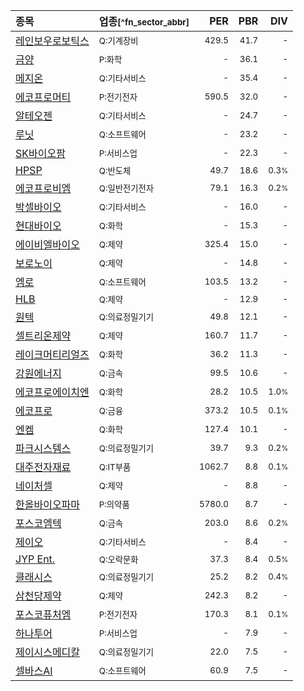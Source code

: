| **종목** | **업종**<small>[^fn_sector_abbr]</small> | **PER** | **PBR** | **DIV** |
| :--- | :--- | --: | --: | --: |
| [레인보우로보틱스](/277810/) | <small>Q:기계장비</small> | <small>429.5</small> | <small>41.7</small> | <small>-</small> |
| [금양](/001570/) | <small>P:화학</small> | <small>-</small> | <small>36.1</small> | <small>-</small> |
| [메지온](/140410/) | <small>Q:기타서비스</small> | <small>-</small> | <small>35.4</small> | <small>-</small> |
| [에코프로머티](/450080/) | <small>P:전기전자</small> | <small>590.5</small> | <small>32.0</small> | <small>-</small> |
| [알테오젠](/196170/) | <small>Q:기타서비스</small> | <small>-</small> | <small>24.7</small> | <small>-</small> |
| [루닛](/328130/) | <small>Q:소프트웨어</small> | <small>-</small> | <small>23.2</small> | <small>-</small> |
| [SK바이오팜](/326030/) | <small>P:서비스업</small> | <small>-</small> | <small>22.3</small> | <small>-</small> |
| [HPSP](/403870/) | <small>Q:반도체</small> | <small>49.7</small> | <small>18.6</small> | <small>0.3<small>%</small></small> |
| [에코프로비엠](/247540/) | <small>Q:일반전기전자</small> | <small>79.1</small> | <small>16.3</small> | <small>0.2<small>%</small></small> |
| [박셀바이오](/323990/) | <small>Q:기타서비스</small> | <small>-</small> | <small>16.0</small> | <small>-</small> |
| [현대바이오](/048410/) | <small>Q:화학</small> | <small>-</small> | <small>15.3</small> | <small>-</small> |
| [에이비엘바이오](/298380/) | <small>Q:제약</small> | <small>325.4</small> | <small>15.0</small> | <small>-</small> |
| [보로노이](/310210/) | <small>Q:제약</small> | <small>-</small> | <small>14.8</small> | <small>-</small> |
| [엠로](/058970/) | <small>Q:소프트웨어</small> | <small>103.5</small> | <small>13.2</small> | <small>-</small> |
| [HLB](/028300/) | <small>Q:제약</small> | <small>-</small> | <small>12.9</small> | <small>-</small> |
| [원텍](/336570/) | <small>Q:의료정밀기기</small> | <small>49.8</small> | <small>12.1</small> | <small>-</small> |
| [셀트리온제약](/068760/) | <small>Q:제약</small> | <small>160.7</small> | <small>11.7</small> | <small>-</small> |
| [레이크머티리얼즈](/281740/) | <small>Q:화학</small> | <small>36.2</small> | <small>11.3</small> | <small>-</small> |
| [강원에너지](/114190/) | <small>Q:금속</small> | <small>99.5</small> | <small>10.6</small> | <small>-</small> |
| [에코프로에이치엔](/383310/) | <small>Q:화학</small> | <small>28.2</small> | <small>10.5</small> | <small>1.0<small>%</small></small> |
| [에코프로](/086520/) | <small>Q:금융</small> | <small>373.2</small> | <small>10.5</small> | <small>0.1<small>%</small></small> |
| [엔켐](/348370/) | <small>Q:화학</small> | <small>127.4</small> | <small>10.1</small> | <small>-</small> |
| [파크시스템스](/140860/) | <small>Q:의료정밀기기</small> | <small>39.7</small> | <small>9.3</small> | <small>0.2<small>%</small></small> |
| [대주전자재료](/078600/) | <small>Q:IT부품</small> | <small>1062.7</small> | <small>8.8</small> | <small>0.1<small>%</small></small> |
| [네이처셀](/007390/) | <small>Q:제약</small> | <small>-</small> | <small>8.8</small> | <small>-</small> |
| [한올바이오파마](/009420/) | <small>P:의약품</small> | <small>5780.0</small> | <small>8.7</small> | <small>-</small> |
| [포스코엠텍](/009520/) | <small>Q:금속</small> | <small>203.0</small> | <small>8.6</small> | <small>0.2<small>%</small></small> |
| [제이오](/418550/) | <small>Q:기타서비스</small> | <small>-</small> | <small>8.4</small> | <small>-</small> |
| [JYP Ent.](/035900/) | <small>Q:오락문화</small> | <small>37.3</small> | <small>8.4</small> | <small>0.5<small>%</small></small> |
| [클래시스](/214150/) | <small>Q:의료정밀기기</small> | <small>25.2</small> | <small>8.2</small> | <small>0.4<small>%</small></small> |
| [삼천당제약](/000250/) | <small>Q:제약</small> | <small>242.3</small> | <small>8.2</small> | <small>-</small> |
| [포스코퓨처엠](/003670/) | <small>P:전기전자</small> | <small>170.3</small> | <small>8.1</small> | <small>0.1<small>%</small></small> |
| [하나투어](/039130/) | <small>P:서비스업</small> | <small>-</small> | <small>7.9</small> | <small>-</small> |
| [제이시스메디칼](/287410/) | <small>Q:의료정밀기기</small> | <small>22.0</small> | <small>7.5</small> | <small>-</small> |
| [셀바스AI](/108860/) | <small>Q:소프트웨어</small> | <small>60.9</small> | <small>7.5</small> | <small>-</small> |